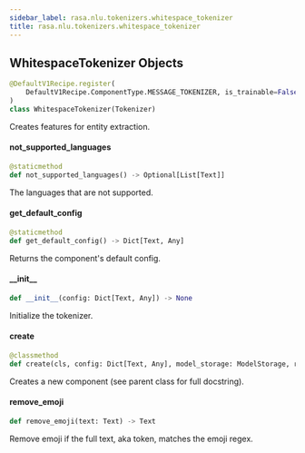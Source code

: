 ```yaml
---
sidebar_label: rasa.nlu.tokenizers.whitespace_tokenizer
title: rasa.nlu.tokenizers.whitespace_tokenizer
---
```

## WhitespaceTokenizer Objects

```python
@DefaultV1Recipe.register(
    DefaultV1Recipe.ComponentType.MESSAGE_TOKENIZER, is_trainable=False
)
class WhitespaceTokenizer(Tokenizer)
```

Creates features for entity extraction.

#### not\_supported\_languages

```python
@staticmethod
def not_supported_languages() -> Optional[List[Text]]
```

The languages that are not supported.

#### get\_default\_config

```python
@staticmethod
def get_default_config() -> Dict[Text, Any]
```

Returns the component&#x27;s default config.

#### \_\_init\_\_

```python
def __init__(config: Dict[Text, Any]) -> None
```

Initialize the tokenizer.

#### create

```python
@classmethod
def create(cls, config: Dict[Text, Any], model_storage: ModelStorage, resource: Resource, execution_context: ExecutionContext) -> WhitespaceTokenizer
```

Creates a new component (see parent class for full docstring).

#### remove\_emoji

```python
def remove_emoji(text: Text) -> Text
```

Remove emoji if the full text, aka token, matches the emoji regex.

